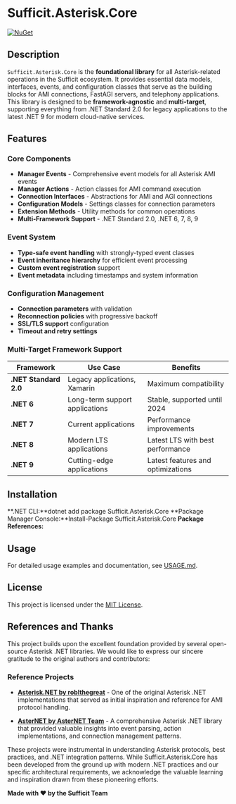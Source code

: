 # Sufficit.Asterisk.Core

[![NuGet](https://img.shields.io/nuget/v/Sufficit.Asterisk.Core.svg)](https://www.nuget.org/packages/Sufficit.Asterisk.Core/)

## Description

`Sufficit.Asterisk.Core` is the **foundational library** for all Asterisk-related operations in the Sufficit ecosystem. It provides essential data models, interfaces, events, and configuration classes that serve as the building blocks for AMI connections, FastAGI servers, and telephony applications. This library is designed to be **framework-agnostic** and **multi-target**, supporting everything from .NET Standard 2.0 for legacy applications to the latest .NET 9 for modern cloud-native services.

## Features

### Core Components
- **Manager Events** - Comprehensive event models for all Asterisk AMI events
- **Manager Actions** - Action classes for AMI command execution
- **Connection Interfaces** - Abstractions for AMI and AGI connections
- **Configuration Models** - Settings classes for connection parameters
- **Extension Methods** - Utility methods for common operations
- **Multi-Framework Support** - .NET Standard 2.0, .NET 6, 7, 8, 9

### Event System
- **Type-safe event handling** with strongly-typed event classes
- **Event inheritance hierarchy** for efficient event processing
- **Custom event registration** support
- **Event metadata** including timestamps and system information

### Configuration Management
- **Connection parameters** with validation
- **Reconnection policies** with progressive backoff
- **SSL/TLS support** configuration
- **Timeout and retry settings**

### Multi-Target Framework Support

| Framework | Use Case | Benefits |
|-----------|----------|----------|
| **.NET Standard 2.0** | Legacy applications, Xamarin | Maximum compatibility |
| **.NET 6** | Long-term support applications | Stable, supported until 2024 |
| **.NET 7** | Current applications | Performance improvements |
| **.NET 8** | Modern LTS applications | Latest LTS with best performance |
| **.NET 9** | Cutting-edge applications | Latest features and optimizations |

## Installation

**.NET CLI:**dotnet add package Sufficit.Asterisk.Core
**Package Manager Console:**Install-Package Sufficit.Asterisk.Core
**Package References:**<PackageReference Include="Sufficit.Asterisk.Core" Version="1.*" />
## Usage

For detailed usage examples and documentation, see [USAGE.md](USAGE.md).

## License

This project is licensed under the [MIT License](LICENSE).

## References and Thanks

This project builds upon the excellent foundation provided by several open-source Asterisk .NET libraries. We would like to express our sincere gratitude to the original authors and contributors:

### Reference Projects

- **[Asterisk.NET by roblthegreat](https://github.com/roblthegreat/Asterisk.NET)** - One of the original Asterisk .NET implementations that served as initial inspiration and reference for AMI protocol handling.

- **[AsterNET by AsterNET Team](https://github.com/AsterNET/AsterNET)** - A comprehensive Asterisk .NET library that provided valuable insights into event parsing, action implementations, and connection management patterns.

These projects were instrumental in understanding Asterisk protocols, best practices, and .NET integration patterns. While Sufficit.Asterisk.Core has been developed from the ground up with modern .NET practices and our specific architectural requirements, we acknowledge the valuable learning and inspiration drawn from these pioneering efforts.

**Made with ❤️ by the Sufficit Team**